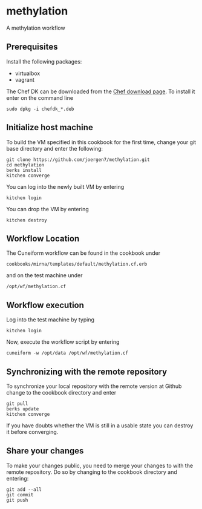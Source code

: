 # methylation
A methylation workflow


## Prerequisites

Install the following packages:

- virtualbox
- vagrant

The Chef DK can be downloaded from the [Chef download page](https://downloads.chef.io/chef-dk/).
To install it enter on the command line

    sudo dpkg -i chefdk_*.deb


## Initialize host machine

To build the VM specified in this cookbook for the first time, change your git
base directory and enter the following:

    git clone https://github.com/joergen7/methylation.git
    cd methylation
    berks install
    kitchen converge
    
You can log into the newly built VM by entering

    kitchen login
    
You can drop the VM by entering

    kitchen destroy


## Workflow Location

The Cuneiform workflow can be found in the cookbook under

    cookbooks/mirna/templates/default/methylation.cf.erb
    
and on the test machine under

    /opt/wf/methylation.cf

    
## Workflow execution

Log into the test machine by typing

    kitchen login
    
Now, execute the workflow script by entering

    cuneiform -w /opt/data /opt/wf/methylation.cf
    
    
## Synchronizing with the remote repository

To synchronize your local repository with the remote version at Github change to
the cookbook directory and enter

    git pull
    berks update
    kitchen converge
    
If you have doubts whether the VM is still in a usable state you can destroy it
before converging.
    
    
## Share your changes

To make your changes public, you need to merge your changes to with the remote
repository. Do so by changing to the cookbook directory and entering:

    git add --all
    git commit
    git push
